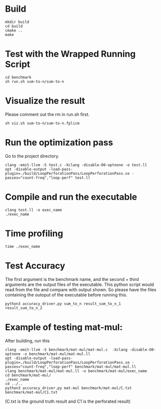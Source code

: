 # Build

```
mkdir build
cd build
cmake ..
make
```

# Test with the Wrapped Running Script
```
cd benchmark
sh run.sh sum-to-n/sum-to-n
```

# Visualize the result
Please comment out the rm in run.sh first.
```
sh viz.sh sum-to-n/sum-to-n.fplicm
```

# Run the optimization pass
Go to the project directory.
```
clang -emit-llvm -S test.c -Xclang -disable-O0-optnone -o test.ll
opt -disable-output -load-pass-plugin=./build/LoopPerforationPass/LoopPerforationPass.so -passes="count-freq","loop-perf" test.ll
```

# Compile and run the executable 
```
clang test.ll -o exec_name
./exec_name
```

# Time profiling
```
time ./exec_name
```


# Test Accuracy
The first argument is the benchmark name, and the second + third arguments are the output files of the executable. This python script would read from the file and compare with output shown. So please have the files containing the outoput of the executable before running this.

```
python3 accuracy_driver.py sum_to_n result_sum_to_n_1 result_sum_to_n_2
```


# Example of testing mat-mul:
After building, run this
```
clang -emit-llvm -S benchmark/mat-mul/mat-mul.c  -Xclang -disable-O0-optnone -o benchmark/mat-mul/mat-mul.ll
opt -disable-output -load-pass-plugin=./build/LoopPerforationPass/LoopPerforationPass.so -passes="count-freq","loop-perf" benchmark/mat-mul/mat-mul.ll
clang benchmark/mat-mul/mat-mul.ll -o benchmark/mat-mul/exec_name
cd benchmark/mat-mul/
./exec_name 
cd ../..
python3 accuracy_driver.py mat-mul benchmark/mat-mul/C.txt benchmark/mat-mul/C1.txt
``` 
(C.txt is the ground truth result and C1 is the perforated result)